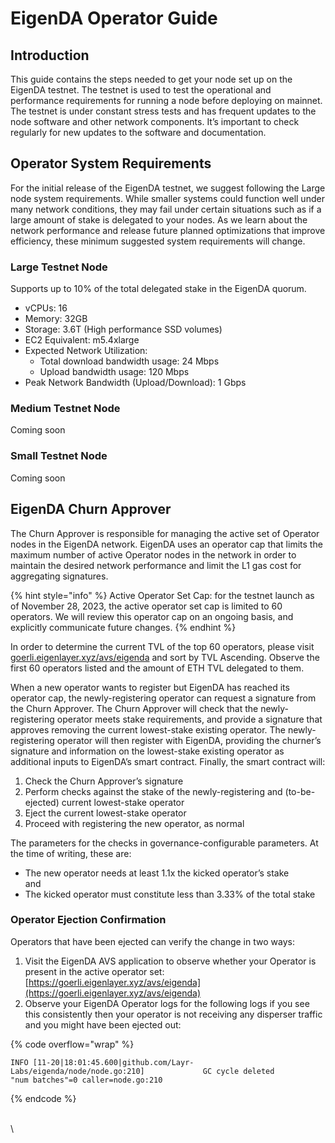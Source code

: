 # EigenDA Operator Guide

## Introduction

This guide contains the steps needed to get your node set up on the EigenDA testnet. The testnet is used to test the operational and performance requirements for running a node before deploying on mainnet. The testnet is under constant stress tests and has frequent updates to the node software and other network components. It’s important to check regularly for new updates to the software and documentation.

## Operator System Requirements

For the initial release of the EigenDA testnet, we suggest following the Large node system requirements. While smaller systems could function well under many network conditions, they may fail under certain situations such as if a large amount of stake is delegated to your nodes. As we learn about the network performance and release future planned optimizations that improve efficiency, these minimum suggested system requirements will change.

### Large Testnet Node

Supports up to 10% of the total delegated stake in the EigenDA quorum.

* vCPUs: 16
* Memory: 32GB
* Storage: 3.6T (High performance SSD volumes)
* EC2 Equivalent: m5.4xlarge
* Expected Network Utilization:
  * Total download bandwidth usage: 24 Mbps
  * Upload bandwidth usage: 120 Mbps
* Peak Network Bandwidth (Upload/Download): 1 Gbps

### Medium Testnet Node

Coming soon

### Small Testnet Node

Coming soon



## EigenDA Churn Approver

The Churn Approver is responsible for managing the active set of Operator nodes in the EigenDA network. EigenDA uses an operator cap that limits the maximum number of active Operator nodes in the network in order to maintain the desired network performance and limit the L1 gas cost for aggregating signatures.

{% hint style="info" %}
Active Operator Set Cap: for the testnet launch as of November 28, 2023, the active operator set cap is limited to 60 operators. We will review this operator cap on an ongoing basis, and explicitly communicate future changes.
{% endhint %}

In order to determine the current TVL of the top 60 operators, please visit  [goerli.eigenlayer.xyz/avs/eigenda](https://goerli.eigenlayer.xyz/avs/eigenda) and sort by TVL Ascending. Observe the first 60 operators listed and the amount of ETH TVL delegated to them.

When a new operator wants to register but EigenDA has reached its operator cap, the newly-registering operator can request a signature from the Churn Approver. The Churn Approver will check that the newly-registering operator meets stake requirements, and provide a signature that approves removing the current lowest-stake existing operator. The newly-registering operator will then register with EigenDA, providing the churner’s signature and information on the lowest-stake existing operator as additional inputs to EigenDA’s smart contract. Finally, the smart contract will:

1. Check the Churn Approver’s signature
2. Perform checks against the stake of the newly-registering and (to-be-ejected) current lowest-stake operator
3. Eject the current lowest-stake operator&#x20;
4. Proceed with registering the new operator, as normal

The parameters for the checks in governance-configurable parameters. At the time of writing, these are:

* The new operator needs at least 1.1x the kicked operator’s stake\
  and
* The kicked operator must constitute less than 3.33% of the total stake

### **Operator Ejection Confirmation**

Operators that have been ejected can verify the change in two ways:

1. Visit the EigenDA AVS application to observe whether your Operator is present in the active operator set: [https://goerli.eigenlayer.xyz/avs/eigenda](https://goerli.eigenlayer.xyz/avs/eigenda)
2. Observe your EigenDA Operator logs for the following logs if you see this consistently then your operator is not receiving any disperser traffic and you might have been ejected out:

{% code overflow="wrap" %}
```
INFO [11-20|18:01:45.600|github.com/Layr-Labs/eigenda/node/node.go:210]             GC cycle deleted                         "num batches"=0 caller=node.go:210
```
{% endcode %}

\
\
